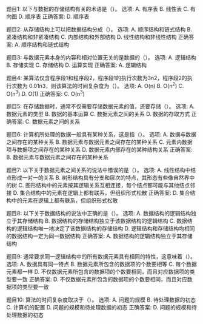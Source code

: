 题目1: 以下与数据的存储结构有关的术语是（）。
选项:
A. 有序表
B. 线性表
C. 有向图
D. 顺序表
正确答案: D. 顺序表

题目2: 从存储结构上可以把数据结构分成（）。
选项:
A. 顺序结构和链式结构
B. 紧凑结构和非紧凑结构
C. 内部结构和外部结构
D. 线性结构和非线性结构
正确答案: A. 顺序结构和链式结构

题目3: 与数据元素本身的内容和相对位置无关的是数据的（）。
选项:
A. 逻辑结构
B. 存储实现
C. 存储结构
D. 运算实现
正确答案: A. 逻辑结构

题目4: 某算法仅含程序段1和程序段2，程序段1的执行次数为3n2，程序段2的执行次数为 0.01n3，则该算法的时间复杂度为（）。
选项:
A. O(n)
B. O(n<sup>2</sup>)
C. O(n<sup>3</sup>)
D. O(1)
正确答案: C. O(n<sup>3</sup>)

题目5: 在存储数据时，通常不仅需要存储数据元素的值，还要存储（）。
选项:
A. 数据元素的类型
B. 数据的基本运算
C. 数据元素之间的关系
D. 数据的存取方式
正确答案: C. 数据元素之间的关系

题目6: 计算机所处理的数据一般具有某种关系，这是指（）。
选项:
A. 数据与数据之间存在的某种关系
B. 数据元素与数据元素之间存在的某种关系
C. 元素内数据项与数据项之间存在的某种关系
D. 数据元素内部存在的某种结构关系
正确答案: B. 数据元素与数据元素之间存在的某种关系

题目7: 以下关于数据元素之间关系的说法中错误的是（）。
选项:
A. 线性结构中结点形成一对一的关系
B. 树形结构具有分支和层次的特点，其形态有些像自然界中的树
C. 图形结构中的元素按其逻辑关系互相连接，每个结点都可能与其他结点邻接
D. 集合结构中的元素在逻辑上都有联系，但组织形式松散
正确答案: D. 集合结构中的元素在逻辑上都有联系，但组织形式松散

题目8: 以下关于数据结构的说法中正确的是（）。
选项:
A. 数据结构的逻辑结构独立于其存储结构
B. 数据结构的存储结构独立于该数据结构的逻辑结构
C. 数据结构的逻辑结构唯一地决定了该数据结构的存储结构
D. 逻辑结构和存储结构均相同的数据结构一定为同一数据结构
正确答案: A. 数据结构的逻辑结构独立于其存储结构

题目9: 通常要求同一逻辑结构中的所有数据元素具有相同的特性，这意味着（）。
选项:
A. 数据具有同一特点
B. 数据元素所包含的数据项的个数要相等
C. 每个数据元素都一样
D. 不仅数据元素所包含的数据项的个数要相同，而且对应数据项的类型要一致
正确答案: D. 不仅数据元素所包含的数据项的个数要相同，而且对应数据项的类型要一致

题目10: 算法的时间复杂度取决于（）。
选项:
A. 问题的规模
B. 待处理数据的初态
C. 计算机的配置
D. 问题的规模和待处理数据的初态
正确答案: D. 问题的规模和待处理数据的初态
